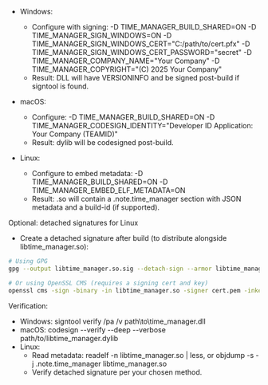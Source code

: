 ﻿- Windows:
    - Configure with signing: -D TIME_MANAGER_BUILD_SHARED=ON -D TIME_MANAGER_SIGN_WINDOWS=ON -D TIME_MANAGER_SIGN_WINDOWS_CERT="C:/path/to/cert.pfx" -D TIME_MANAGER_SIGN_WINDOWS_CERT_PASSWORD="secret" -D TIME_MANAGER_COMPANY_NAME="Your Company" -D TIME_MANAGER_COPYRIGHT="(C) 2025 Your Company"
    - Result: DLL will have VERSIONINFO and be signed post-build if signtool is found.

- macOS:
    - Configure: -D TIME_MANAGER_BUILD_SHARED=ON -D TIME_MANAGER_CODESIGN_IDENTITY="Developer ID Application: Your Company (TEAMID)"
    - Result: dylib will be codesigned post-build.

- Linux:
    - Configure to embed metadata: -D TIME_MANAGER_BUILD_SHARED=ON -D TIME_MANAGER_EMBED_ELF_METADATA=ON
    - Result: .so will contain a .note.time_manager section with JSON metadata and a build-id (if supported).

Optional: detached signatures for Linux
- Create a detached signature after build (to distribute alongside libtime_manager.so):
``` bash
# Using GPG
gpg --output libtime_manager.so.sig --detach-sign --armor libtime_manager.so

# Or using OpenSSL CMS (requires a signing cert and key)
openssl cms -sign -binary -in libtime_manager.so -signer cert.pem -inkey key.pem -outform DER -out libtime_manager.so.p7s -nodetach -nosmimecap -noattr
```
Verification:
- Windows: signtool verify /pa /v path\to\time_manager.dll
- macOS: codesign --verify --deep --verbose path/to/libtime_manager.dylib
- Linux:
    - Read metadata: readelf -n libtime_manager.so | less, or objdump -s -j .note.time_manager libtime_manager.so
    - Verify detached signature per your chosen method.
